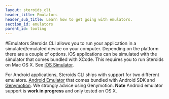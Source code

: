 ```yaml
---
layout: steroids_cli
header_title: Emulators
header_sub_title: Learn how to get going with emulators.
section_id: emulators
parent_id: tooling
---
```

<section class="docs-section" id="emulators">

#Emulators
Steroids CLI allows you to run your application in a simulated/emulated device on your computer. Depending on the platform there are a couple of options. iOS applications can be simulated with the simulator that comes bundled with XCode. This requires you to run Steroids on Mac OS X. See [iOS Simulator](ios-simulator).

For Android applications, Steroids CLI ships with support for two different emulators. [Android Emulator](android-emulator) that comes bundled with Android SDK and [Genymotion](genymotion). We strongly advice using Genymotion.
**Note** Android emulator support is **work in progress** and only tested on OS X.
</section>